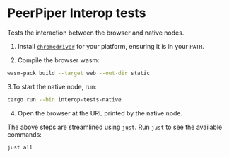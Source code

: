 # PeerPiper Interop tests

Tests the interaction between the browser and native nodes.

1. Install [`chromedriver`](https://googlechromelabs.github.io/chrome-for-testing/) for your platform, ensuring it is in your `PATH`. 

2. Compile the browser wasm:

```bash
wasm-pack build --target web --out-dir static
```

3.To start the native node, run:

```bash
cargo run --bin interop-tests-native
```

4. Open the browser at the URL printed by the native node.

The above steps are streamlined using [`just`](https://just.systems/). Run `just` to see the available commands:

```bash
just all
```
